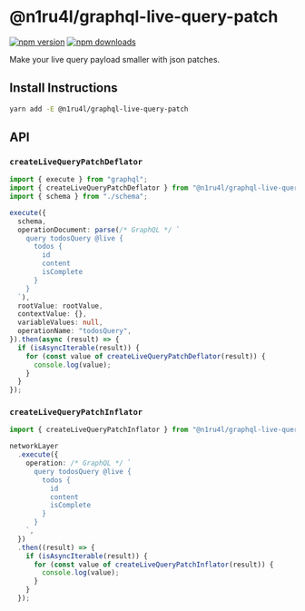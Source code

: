 # @n1ru4l/graphql-live-query-patch

[![npm version](https://img.shields.io/npm/v/@n1ru4l/graphql-live-query-patch.svg)](https://www.npmjs.com/package/@n1ru4l/graphql-live-query-patch) [![npm downloads](https://img.shields.io/npm/dm/@n1ru4l/graphql-live-query-patch.svg)](https://www.npmjs.com/package/@n1ru4l/graphql-live-query-patch)

Make your live query payload smaller with json patches.

## Install Instructions

```bash
yarn add -E @n1ru4l/graphql-live-query-patch
```

## API

### `createLiveQueryPatchDeflator`

```ts
import { execute } from "graphql";
import { createLiveQueryPatchDeflator } from "@n1ru4l/graphql-live-query-patch";
import { schema } from "./schema";

execute({
  schema,
  operationDocument: parse(/* GraphQL */ `
    query todosQuery @live {
      todos {
        id
        content
        isComplete
      }
    }
  `),
  rootValue: rootValue,
  contextValue: {},
  variableValues: null,
  operationName: "todosQuery",
}).then(async (result) => {
  if (isAsyncIterable(result)) {
    for (const value of createLiveQueryPatchDeflator(result)) {
      console.log(value);
    }
  }
});
```

### `createLiveQueryPatchInflator`

```ts
import { createLiveQueryPatchInflator } from "@n1ru4l/graphql-live-query-patch";

networkLayer
  .execute({
    operation: /* GraphQL */ `
      query todosQuery @live {
        todos {
          id
          content
          isComplete
        }
      }
    `,
  })
  .then((result) => {
    if (isAsyncIterable(result)) {
      for (const value of createLiveQueryPatchInflator(result)) {
        console.log(value);
      }
    }
  });
```
